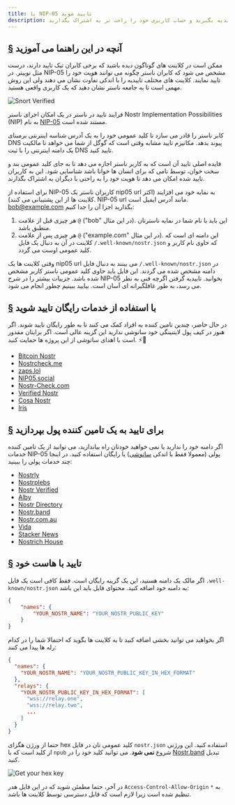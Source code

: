 ```yaml
---
title: با NIP-05 تایید شوید
description: چگونه هویت خود را در ناستر تایید کنید تا تیک تاییدیه بگیرید و حساب کاربری خود را راحت تر به اشتراک بگذارید.
---
```


## [§](#آنچه-یاد-میگیرید) آنچه در این راهنما می آموزید

ممکن است در کلاینت های گوناگون دیده باشید که برخی کابران تیک تایید دارند، درست مثل توییتر.
در NIP-05 مشخص می شود که کابران ناستر چگونه می توانند هویت خود را تایید نمایند. کلاینت های مختلف تاییدیه را با اندکی تفاوت نشان می دهند ولی این روش مهمی است تا به جامعه ناستر نشان دهید که یک کاربری واقعی هستید.

![Snort Verified](/images/snort-verified.webp)

فرایند تایید در ناستر در یک امکان اجرای ناستر Nostr Implementation Possibilities (NIP) به نام [NIP-05](https://github.com/nostr-protocol/nips/blob/master/05.md) مستند شده است.

کابر ناستر را قادر می سازد تا کلید عمومی خود را به یک آدرس شناسه اینترنتی برمبنای DNS پیوند بدهد. مکانیزم تایید مشابه وقتی است که گوگل از شما می خواهد تا مالکیت یک دامنه اینترنتی را با ثبت DNS تایید کنید.

فایده اصلی تایید آن است که به کاربر ناستر اجازه می دهد تا به جای کلید عمومی بند و سخت خوان، توسط نامی که برای انسان ها خوانا باشد شناسایی شود. این به کاربران تایید شده امکان می دهد تا هویت خود را به راحتی با دیگران به اشتراک بگذارند.

برای استفاده از NIP-05 کاربران ناستر یک nip05 url به نمایه خود می افزایند (اکثر کلاینت ها از این پشتیبانی می کنند). NIP-05 url مانند آدرس ایمیل است. bob@example.com بگذارید اجزا آن را جدا کنیم:

1. هر چیزی قبل از علامت `@` ("bob" در این مثال). این باید با نام شما در نمایه ناسترتان منطبق باشد.
2. هر چیزی پس از علامت `@` ("example.com" در این مثال). این دامنه ای است که کلاینت در آن به دنبال یک فایل `/.well-known/nostr.json` که حاوی نام کاربر و کلید عمومی اوست می گردد.

وقتی کلاینت ها یک nip05 url می بینند به دنبال فایل `/.well-known/nostr.json` در دامنه مشخص شده می گردند. این فایل باید حاوی کلید عمومی ناستر کاربر مشخص شده باشد. جزییات بیشتر را در شرح NIP-05 بخوانید.
تاییدیه گرفتن اگرچه فنی به نظر می رسد، به طور غافلگیرانه ای آسان است. بیایید ببینیم چطور انجام می شود.

## [§](#تایید-رایگان) با استفاده از خدمات رایگان تایید شوید

در حال حاضر، چندین تامین کننده به افراد کمک می کنند تا به طور رایگان تایید شوند. اگر هنوز در کیف پول لایتنینگی خود ساتوشی ندارید این گزینه عالی است. اگر برایتان مقدور است با اهدای ساتوشی از این پروژه ها حمایت کنید. ⚡🤙

-   [Bitcoin Nostr](https://bitcoinnostr.com/)
-   [Nostrcheck.me](https://nostrcheck.me)
-   [zaps.lol](https://zaps.lol/)
-   [NIP05.social](https://nip05.social)
-   [Nostr-Check.com](https://nostr-check.com/)
-   [Verified Nostr](https://verified-nostr.com/)
-   [Cosa Nostr](https://cosanostr.com)
-   [Iris](https://iris.to)

## [§](#تایید-پولی) برای تایید به یک تامین کننده پول بپردازید

اگر دامنه خود را ندارید یا نمی خواهید خودتان راه بیاندازید، می توانید از یک تامین کننده خدمات NIP-05 پولی (معمولا فقط با اندکی [ساتوشی](https://coinmarketcap.com/alexandria/glossary/satoshi-sats)) یا رایگان استفاده کنید. در اینجا چند خدمات پولی را ببینید:

-   [Nostrly](https://www.nostrly.com)
-   [Nostrplebs](https://nostrplebs.com)
-   [Nostr Verified](https://nostrverified.com)
-   [Alby](https://getalby.com)
-   [Nostr Directory](https://nostr.directory)
-   [Nostr.band](https://nip05.nostr.band)
-   [Nostr.com.au](https://nostr.com.au)
-   [Vida](https://Vida.page)
-   [Stacker News](https://stacker.news)
-   [Nostrich House](https://nostrich.house)

## [§](#خویش-میزبان) تایید با هاست خود

اگر مالک یک دامنه هستید، این یک گزینه رایگان است. فقط کافی است یک فایل `.well-known/nostr.json` به دامنه خود اضافه کنید. محتوای فایل باید این باشد:

```json
{
    "names": {
        "YOUR_NOSTR_NAME": "YOUR_NOSTR_PUBLIC_KEY"
    }
}
```

اگر بخواهید می توانید بخشی اضافه کنید تا به کلاینت ها بگوید که احتمالا شما را در کدام رله ها پیدا می کنند:

```json
{
  "names": {
    "YOUR_NOSTR_NAME": "YOUR_NOSTR_PUBLIC_KEY_IN_HEX_FORMAT"
  },
  "relays": {
    "YOUR_NOSTR_PUBLIC_KEY_IN_HEX_FORMAT": [
      "wss://relay.one",
      "wss://relay.two",
      ...
    ]
  }
}
```

حتما از ورژن هگزای hex کلید عمومی تان در فایل `nostr.json` استفاده کنید. این ورژنی از کلید است که با `npub` شروع **نمی شود**.
می توانید کلید خود را در [Nostr.band](https://nostr.band) تبدیل کنید.

![Get your hex key](/images/get-hex-key.webp)

در آخر، حتما مطمئن شوید که در این فایل هدر `Access-Control-Allow-Origin` به `*` تنظیم شده است زیرا لازم است که قابل دسترسی توسط کلاینت ها باشد.
